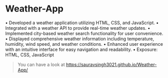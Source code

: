 # Weather-App
•	Developed a weather application utilizing HTML, CSS, and JavaScript.
•	Integrated with a weather API to provide real-time weather updates.
•	Implemented city-based weather search functionality for user convenience.
•	Displayed comprehensive weather information including temperature, humidity, wind speed, and weather conditions.
•	Enhanced user experience with an intuitive interface for easy navigation and readability.
•	Exposure: HTML, CSS, JavaScript  
> You can have a look at https://sauravsingh3021.github.io/Weather-App/

